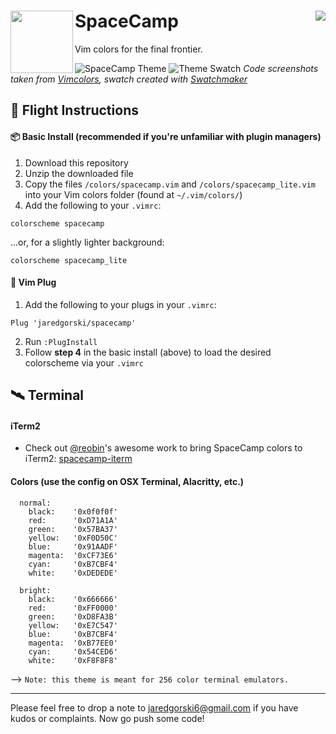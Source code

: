 # SpaceCamp <img align="right" src="https://www.vim.org/images/vim_created.gif"><img align="left" width="100" height="100" src="https://github.com/jaredgorski/SpaceCamp/raw/master/.media/spacecamp_logo.png">
Vim colors for the final frontier.

![SpaceCamp Theme](https://github.com/jaredgorski/SpaceCamp/raw/master/.media/spacecamp_demo.png)
![Theme Swatch](https://github.com/jaredgorski/SpaceCamp/raw/master/.media/spacecamp_colors.png)
*Code screenshots taken from [Vimcolors](http://vimcolors.com/936/spacecamp/dark), swatch created with [Swatchmaker](https://github.com/jaredgorski/Swatchmaker)*

## 🚀  Flight Instructions
#### 📦  Basic Install (recommended if you're unfamiliar with plugin managers)
1) Download this repository
2) Unzip the downloaded file
3) Copy the files `/colors/spacecamp.vim` and `/colors/spacecamp_lite.vim` into your Vim colors folder (found at `~/.vim/colors/`)
4) Add the following to your `.vimrc`:
```vim
colorscheme spacecamp
```
...or, for a slightly lighter background:
```vim
colorscheme spacecamp_lite
```

#### 🔌  Vim Plug
1) Add the following to your plugs in your `.vimrc`:
```vim
Plug 'jaredgorski/spacecamp'
```
2) Run `:PlugInstall`
3) Follow **step 4** in the basic install (above) to load the desired colorscheme via your `.vimrc`

## 🛰️  Terminal
#### iTerm2
- Check out [@reobin](https://github.com/reobin)'s awesome work to bring SpaceCamp colors to iTerm2: [spacecamp-iterm](https://github.com/reobin/spacecamp-iterm)

#### Colors (use the config on OSX Terminal, Alacritty, etc.)
```
  normal: 
    black:    '0x0f0f0f'
    red:      '0xD71A1A'
    green:    '0x57BA37'
    yellow:   '0xF0D50C'
    blue:     '0x91AADF'
    magenta:  '0xCF73E6'
    cyan:     '0xB7CBF4'
    white:    '0xDEDEDE'

  bright: 
    black:    '0x666666'
    red:      '0xFF0000'
    green:    '0xD8FA3B'
    yellow:   '0xE7C547'
    blue:     '0xB7CBF4'
    magenta:  '0xB77EE0'
    cyan:     '0x54CED6'
    white:    '0xF8F8F8'
```

--> ```Note: this theme is meant for 256 color terminal emulators.```

---

Please feel free to drop a note to jaredgorski6@gmail.com if you have kudos or complaints. Now go push some code!
